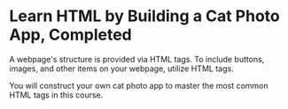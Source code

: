 # Learn HTML by Building a Cat Photo App, Completed

A webpage's structure is provided via HTML tags. To include buttons, images, and other items on your webpage, utilize HTML tags.

You will construct your own cat photo app to master the most common HTML tags in this course.
